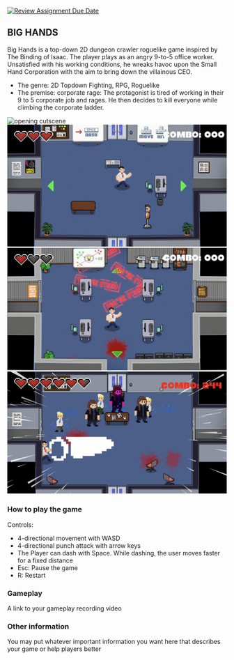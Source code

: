 [![Review Assignment Due Date](https://classroom.github.com/assets/deadline-readme-button-24ddc0f5d75046c5622901739e7c5dd533143b0c8e959d652212380cedb1ea36.svg)](https://classroom.github.com/a/MSZi6QIz)
## BIG HANDS

Big Hands is a top-down 2D dungeon crawler roguelike game inspired by The Binding of Isaac. The player plays as an angry 9-to-5 office worker. Unsatisfied with his working conditions, he wreaks havoc upon the Small Hand Corporation with the aim to bring down the villainous CEO.

- The genre: 2D Topdown Fighting, RPG, Roguelike
- The premise: corporate rage: The protagonist is tired of working in their 9 to 5 corporate job and rages. He then decides to kill everyone while climbing the corporate ladder.

![opening cutscene](Screenshots/cutscene.png)
![start room](Screenshots/start_room.png)
![boss room entrance](Screenshots/boss_room.png)
![action room](Screenshots/action.png)

### How to play the game

Controls:
- 4-directional movement with WASD
- 4-directional punch attack with arrow keys
- The Player can dash with Space. While dashing, the user moves faster for a fixed distance
- Esc: Pause the game
- R: Restart

### Gameplay

A link to your gameplay recording video

### Other information

You may put whatever important information you want here that describes your game or help players better
